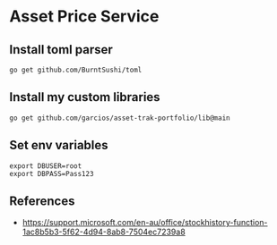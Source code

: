 # Asset Price Service

## Install toml parser
```shell
go get github.com/BurntSushi/toml
```

## Install my custom libraries
```shell
go get github.com/garcios/asset-trak-portfolio/lib@main 
```

## Set env variables
```shell
export DBUSER=root
export DBPASS=Pass123
```

## References
- https://support.microsoft.com/en-au/office/stockhistory-function-1ac8b5b3-5f62-4d94-8ab8-7504ec7239a8